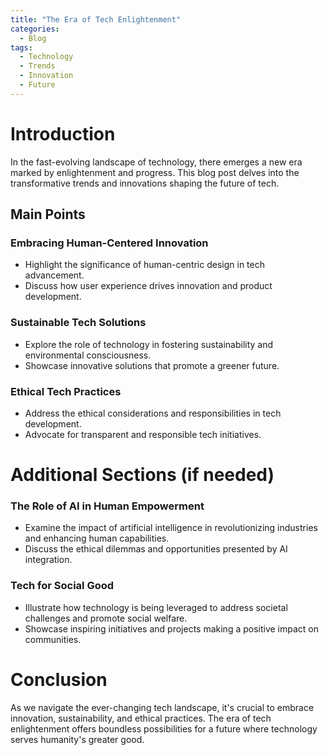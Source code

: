 ```yaml
---
title: "The Era of Tech Enlightenment"
categories:
  - Blog
tags:
  - Technology
  - Trends
  - Innovation
  - Future
---
```


# Introduction
In the fast-evolving landscape of technology, there emerges a new era marked by enlightenment and progress. This blog post delves into the transformative trends and innovations shaping the future of tech.

## Main Points
### Embracing Human-Centered Innovation
- Highlight the significance of human-centric design in tech advancement.
- Discuss how user experience drives innovation and product development.

### Sustainable Tech Solutions
- Explore the role of technology in fostering sustainability and environmental consciousness.
- Showcase innovative solutions that promote a greener future.

### Ethical Tech Practices
- Address the ethical considerations and responsibilities in tech development.
- Advocate for transparent and responsible tech initiatives.

# Additional Sections (if needed)
### The Role of AI in Human Empowerment
- Examine the impact of artificial intelligence in revolutionizing industries and enhancing human capabilities.
- Discuss the ethical dilemmas and opportunities presented by AI integration.

### Tech for Social Good
- Illustrate how technology is being leveraged to address societal challenges and promote social welfare.
- Showcase inspiring initiatives and projects making a positive impact on communities.

# Conclusion
As we navigate the ever-changing tech landscape, it's crucial to embrace innovation, sustainability, and ethical practices. The era of tech enlightenment offers boundless possibilities for a future where technology serves humanity's greater good.